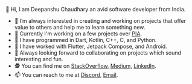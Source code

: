 👋 Hi, I am Deepanshu Chaudhary an avid software developer from India.

- 👀 I’m always interested in creating and working on projects that offer value to others and help me to learn something new.
- 🌱 Currently I'm working on a few projects over [PIA](https://github.com/PureInfoApps).
- 🦾 I have programmed in Dart, Kotlin, C++, C, and Python.
- 🦍 I have worked with Flutter, Jetpack Compose, and Android.
- 💞️ Always looking forward to collaborating on projects which sound interesting and fun.
- 🕵️ You can find me on [StackOverflow](https://stackoverflow.com/users/15199864/deepanshu), [Medium](https://medium.com/@deepanshuc2141), [LinkedIn](https://www.linkedin.com/in/chaudhary-deepanshu/).
- 📫 You can reach to me at [Discord](https://discordapp.com/users/546260843902271515/), [Email](mailto:0qs8e9yn@duck.com?subject=[GitHub]).

<!---
chaudharydeepanshu/chaudharydeepanshu is a ✨ special ✨ repository because its `README.md` (this file) appears on your GitHub profile.
You can click the Preview link to take a look at your changes.
--->
